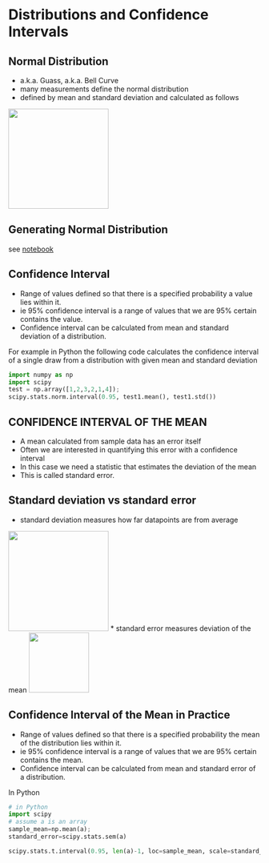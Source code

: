# Distributions and Confidence Intervals

## Normal Distribution

* a.k.a. Guass, a.k.a. Bell Curve
* many measurements define the normal distribution
* defined by mean and standard deviation and calculated as follows

<img src="NormalEquation.jpg" width="200">   

## Generating Normal Distribution

see [notebook]()

## Confidence Interval

* Range of values defined so that there is a specified probability a value lies within it.
* ie 95% confidence interval is a range of values that we are 95% certain contains the value.
* Confidence interval can be calculated from mean and standard deviation of a distribution.

For example in Python the following code calculates the confidence interval of a single draw from a distribution with given mean and standard deviation

```Python
import numpy as np
import scipy
test = np.array([1,2,3,2,1,4]);
scipy.stats.norm.interval(0.95, test1.mean(), test1.std())
```
## CONFIDENCE INTERVAL OF THE MEAN
* A mean calculated from sample data has an error itself
* Often we are interested in quantifying this error with a confidence interval
* In this case we need a statistic that estimates the deviation of the mean
* This is called standard error.
## Standard deviation vs standard error
* standard deviation measures how far datapoints are from average  
<img src="StandardDeviation.jpg" width="200">  
* standard error measures deviation of the mean  
<img src="StandardError.jpg" width="120">

## Confidence Interval of the Mean in Practice
* Range of values defined so that there is a specified probability the mean of the distribution lies within it.
* ie 95% confidence interval is a range of values that we are 95% certain contains the mean.
* Confidence interval can be calculated from mean and standard error of a distribution.

In Python

``` Python
# in Python
import scipy
# assume a is an array
sample_mean=np.mean(a);
standard_error=scipy.stats.sem(a)

scipy.stats.t.interval(0.95, len(a)-1, loc=sample_mean, scale=standard_error)
```